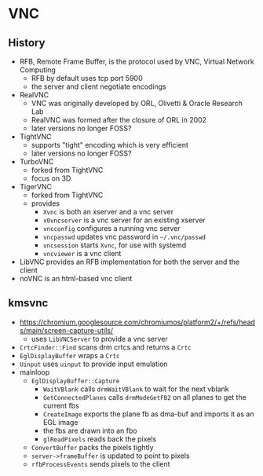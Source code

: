VNC
===

## History

- RFB, Remote Frame Buffer, is the protocol used by VNC, Virtual Network
  Computing
  - RFB by default uses tcp port 5900
  - the server and client negotiate encodings
- RealVNC
  - VNC was originally developed by ORL, Olivetti & Oracle Research Lab
  - RealVNC was formed after the closure of ORL in 2002
  - later versions no longer FOSS?
- TightVNC
  - supports "tight" encoding which is very efficient
  - later versions no longer FOSS?
- TurboVNC
  - forked from TightVNC
  - focus on 3D
- TigerVNC
  - forked from TightVNC
  - provides
    - `Xvnc` is both an xserver and a vnc server
    - `x0vncserver` is a vnc server for an existing xserver
    - `vncconfig` configures a running vnc server
    - `vncpasswd` updates vnc password in `~/.vnc/passwd`
    - `vncsession` starts `Xvnc`, for use with systemd
    - `vncviewer` is a vnc client
- LibVNC provides an RFB implementation for both the server and the client
- noVNC is an html-based vnc client

## kmsvnc

- <https://chromium.googlesource.com/chromiumos/platform2/+/refs/heads/main/screen-capture-utils/>
  - uses `LibVNCServer` to provide a vnc server
- `CrtcFinder::Find` scans drm crtcs and returns a `Crtc`
- `EglDisplayBuffer` wraps a `Crtc`
- `Uinput` uses `uinput` to provide input emulation
- mainloop
  - `EglDisplayBuffer::Capture`
    - `WaitVBlank` calls `drmWaitVBlank` to wait for the next vblank
    - `GetConnectedPlanes` calls `drmModeGetFB2` on all planes to get the
      current fbs
    - `CreateImage` exports the plane fb as dma-buf and imports it as an EGL
      image
    - the fbs are drawn into an fbo
    - `glReadPixels` reads back the pixels
  - `ConvertBuffer` packs the pixels tightly
  - `server->frameBuffer` is updated to point to pixels
  - `rfbProcessEvents` sends pixels to the client
